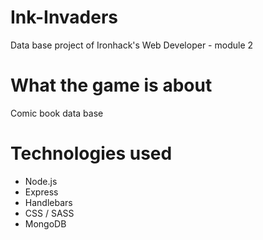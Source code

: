 # Ink-Invaders 

Data base project of Ironhack's Web Developer - module 2

# What the game is about

Comic book data base

# Technologies used

- Node.js
- Express
- Handlebars
- CSS / SASS
- MongoDB